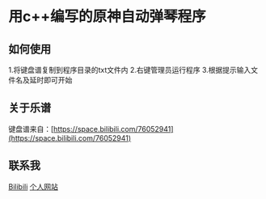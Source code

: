 # 用c++编写的原神自动弹琴程序

## 如何使用

 1.将键盘谱复制到程序目录的txt文件内 
 2.右键管理员运行程序 
 3.根据提示输入文件名及延时即可开始 

## 关于乐谱

键盘谱来自：[https://space.bilibili.com/76052941](https://space.bilibili.com/76052941)  

## 联系我

[Bilibili](https://space.bilibili.com/555591493)
[个人网站](https://www.wanqiu.tk)
